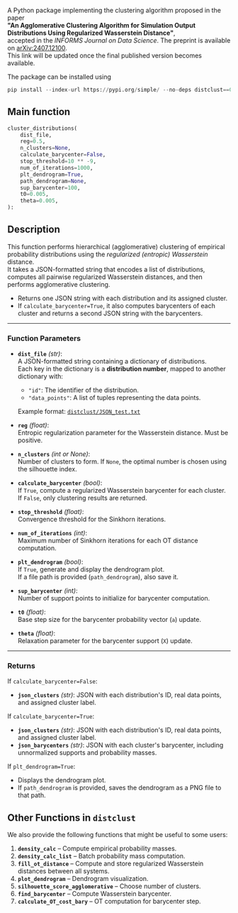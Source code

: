 A Python package implementing the clustering algorithm proposed in the paper  
**"An Agglomerative Clustering Algorithm for Simulation Output Distributions Using Regularized Wasserstein Distance"**,  
accepted in the *INFORMS Journal on Data Science*.
The preprint is available on [arXiv:2407.12100](https://arxiv.org/abs/2407.12100).  
This link will be updated once the final published version becomes available.



The package can be installed using 

```python
pip install --index-url https://pypi.org/simple/ --no-deps distclust==0.0.3
```

## Main function
```python
cluster_distributions(
    dist_file,
    reg=0.5,
    n_clusters=None,
    calculate_barycenter=False,
    stop_threshold=10 ** -9,
    num_of_iterations=1000,
    plt_dendrogram=True,
    path_dendrogram=None,
    sup_barycenter=100,
    t0=0.005,
    theta=0.005,
):
```

## Description
This function performs hierarchical (agglomerative) clustering of empirical probability distributions using the *regularized (entropic) Wasserstein* distance.  
It takes a JSON-formatted string that encodes a list of distributions, computes all pairwise regularized Wasserstein distances, and then performs agglomerative clustering.

- Returns one JSON string with each distribution and its assigned cluster.
- If `calculate_barycenter=True`, it also computes barycenters of each cluster and returns a second JSON string with the barycenters.

---

### Function Parameters

- **`dist_file`** *(str)*:  
  A JSON-formatted string containing a dictionary of distributions.  
  Each key in the dictionary is a **distribution number**, mapped to another dictionary with:
  - `"id"`: The identifier of the distribution.  
  - `"data_points"`: A list of tuples representing the data points.  

  Example format: [`distclust/JSON_test.txt`](distclust/JSON_test.txt)

- **`reg`** *(float)*:  
  Entropic regularization parameter for the Wasserstein distance. Must be positive.

- **`n_clusters`** *(int or None)*:  
  Number of clusters to form. If `None`, the optimal number is chosen using the silhouette index.

- **`calculate_barycenter`** *(bool)*:  
  If `True`, compute a regularized Wasserstein barycenter for each cluster.  
  If `False`, only clustering results are returned.

- **`stop_threshold`** *(float)*:  
  Convergence threshold for the Sinkhorn iterations.

- **`num_of_iterations`** *(int)*:  
  Maximum number of Sinkhorn iterations for each OT distance computation.

- **`plt_dendrogram`** *(bool)*:  
  If `True`, generate and display the dendrogram plot.  
  If a file path is provided (`path_dendrogram`), also save it.

- **`sup_barycenter`** *(int)*:  
  Number of support points to initialize for barycenter computation.

- **`t0`** *(float)*:  
  Base step size for the barycenter probability vector (`a`) update.

- **`theta`** *(float)*:  
  Relaxation parameter for the barycenter support (`X`) update.

---

### Returns

If `calculate_barycenter=False`:
- **`json_clusters`** *(str)*: JSON with each distribution's ID, real data points, and assigned cluster label.

If `calculate_barycenter=True`:
- **`json_clusters`** *(str)*: JSON with each distribution's ID, real data points, and assigned cluster label.
- **`json_barycenters`** *(str)*: JSON with each cluster's barycenter, including unnormalized supports and probability masses.

If `plt_dendrogram=True`:
- Displays the dendrogram plot.  
- If `path_dendrogram` is provided, saves the dendrogram as a PNG file to that path.

## Other Functions in `distclust`

We also provide the following functions that might be useful to some users:

1. **`density_calc`** – Compute empirical probability masses.  
2. **`density_calc_list`** – Batch probability mass computation.  
3. **`fill_ot_distance`** – Compute and store regularized Wasserstein distances between all systems.  
4. **`plot_dendrogram`** – Dendrogram visualization.  
5. **`silhouette_score_agglomerative`** – Choose number of clusters.  
6. **`find_barycenter`** – Compute Wasserstein barycenter.  
7. **`calculate_OT_cost_bary`** – OT computation for barycenter step.  
